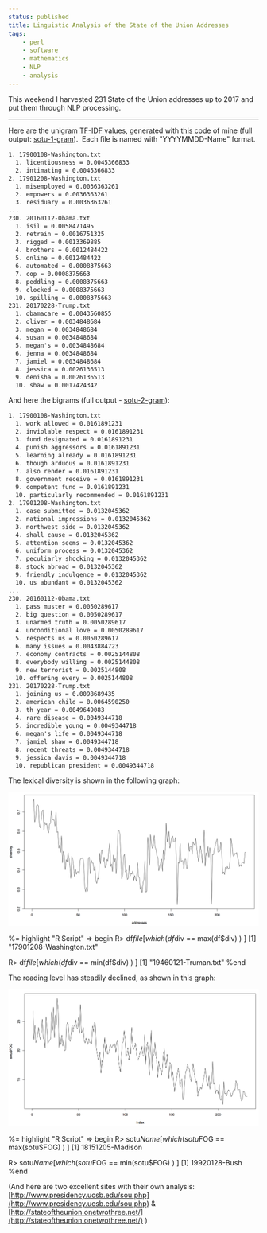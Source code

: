 ```yaml
---
status: published
title: Linguistic Analysis of the State of the Union Addresses
tags:
    - perl
    - software
    - mathematics
    - NLP
    - analysis
---
```


This weekend I harvested 231 State of the Union addresses up to 2017 and put them through NLP processing.

---

Here are the unigram [TF-IDF](https://en.wikipedia.org/wiki/Tf%E2%80%93idf) values, generated with [this code](https://github.com/ology/Text-TFIDF-Ngram/blob/master/eg/analyze) of mine (full output: [sotu-1-gram](sotu-1-gram.txt)).  Each file is named with "YYYYMMDD-Name" format.

    1. 17900108-Washington.txt
      1. licentiousness = 0.0045366833
      2. intimating = 0.0045366833
    2. 17901208-Washington.txt
      1. misemployed = 0.0036363261
      2. empowers = 0.0036363261
      3. residuary = 0.0036363261
    ...
    230. 20160112-Obama.txt
      1. isil = 0.0058471495
      2. retrain = 0.0016751325
      3. rigged = 0.0013369885
      4. brothers = 0.0012484422
      5. online = 0.0012484422
      6. automated = 0.0008375663
      7. cop = 0.0008375663
      8. peddling = 0.0008375663
      9. clocked = 0.0008375663
      10. spilling = 0.0008375663
    231. 20170228-Trump.txt
      1. obamacare = 0.0043560855
      2. oliver = 0.0034848684
      3. megan = 0.0034848684
      4. susan = 0.0034848684
      5. megan's = 0.0034848684
      6. jenna = 0.0034848684
      7. jamiel = 0.0034848684
      8. jessica = 0.0026136513
      9. denisha = 0.0026136513
      10. shaw = 0.0017424342

And here the bigrams (full output - [sotu-2-gram](sotu-2-gram.txt)):

    1. 17900108-Washington.txt
      1. work allowed = 0.0161891231
      2. inviolable respect = 0.0161891231
      3. fund designated = 0.0161891231
      4. punish aggressors = 0.0161891231
      5. learning already = 0.0161891231
      6. though arduous = 0.0161891231
      7. also render = 0.0161891231
      8. government receive = 0.0161891231
      9. competent fund = 0.0161891231
      10. particularly recommended = 0.0161891231
    2. 17901208-Washington.txt
      1. case submitted = 0.0132045362
      2. national impressions = 0.0132045362
      3. northwest side = 0.0132045362
      4. shall cause = 0.0132045362
      5. attention seems = 0.0132045362
      6. uniform process = 0.0132045362
      7. peculiarly shocking = 0.0132045362
      8. stock abroad = 0.0132045362
      9. friendly indulgence = 0.0132045362
      10. us abundant = 0.0132045362
    ...
    230. 20160112-Obama.txt
      1. pass muster = 0.0050289617
      2. big question = 0.0050289617
      3. unarmed truth = 0.0050289617
      4. unconditional love = 0.0050289617
      5. respects us = 0.0050289617
      6. many issues = 0.0043884723
      7. economy contracts = 0.0025144808
      8. everybody willing = 0.0025144808
      9. new terrorist = 0.0025144808
      10. offering every = 0.0025144808
    231. 20170228-Trump.txt
      1. joining us = 0.0098689435
      2. american child = 0.0064590250
      3. th year = 0.0049649083
      4. rare disease = 0.0049344718
      5. incredible young = 0.0049344718
      6. megan's life = 0.0049344718
      7. jamiel shaw = 0.0049344718
      8. recent threats = 0.0049344718
      9. jessica davis = 0.0049344718
      10. republican president = 0.0049344718

The lexical diversity is shown in the following graph:

[![](SOTU-Lexical-Diversity.png)](SOTU-Lexical-Diversity.png)

%= highlight "R Script" => begin
R> df$file[ which( df$div == max(df$div) ) ]
[1] "17901208-Washington.txt"

R> df$file[ which( df$div == min(df$div) ) ]
[1] "19460121-Truman.txt"
%end

The reading level has steadily declined, as shown in this graph:

[![](SOTU-FOG.png)](SOTU-FOG.png)

%= highlight "R Script" => begin
R> sotu$Name[ which( sotu$FOG == max(sotu$FOG) ) ]
[1] 18151205-Madison

R> sotu$Name[ which( sotu$FOG == min(sotu$FOG) ) ]
[1] 19920128-Bush
%end

(And here are two excellent sites with their own analysis:
[http://www.presidency.ucsb.edu/sou.php](http://www.presidency.ucsb.edu/sou.php)
&
[http://stateoftheunion.onetwothree.net/](http://stateoftheunion.onetwothree.net/)
)
